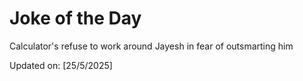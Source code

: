 # Joke of the Day

<!-- #joke -->
Calculator's refuse to work around Jayesh in fear of outsmarting him

Updated on: [25/5/2025]
<!-- #jokeEnd -->